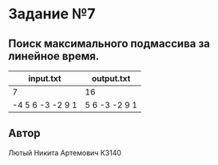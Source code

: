 # Задание №7
##  Поиск максимального подмассива за линейное время.




| input.txt        | output.txt    |
|------------------|---------------|
| 7                | 16            |
| -4 5 6 -3 -2 9 1 | 5 6 -3 -2 9 1 |

## Автор
Лютый Никита Артемович К3140
